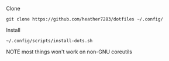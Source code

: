 Clone
```
git clone https://github.com/heather7283/dotfiles ~/.config/
```
Install
```
~/.config/scripts/install-dots.sh
```

NOTE
most things won't work on non-GNU coreutils
